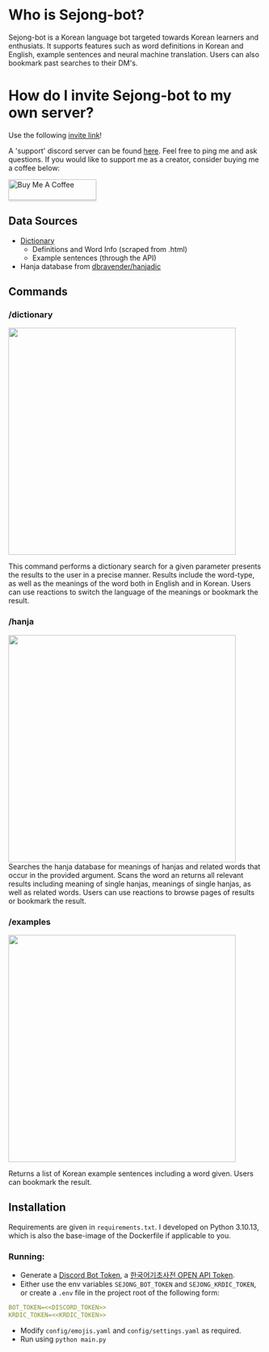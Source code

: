 # Who is Sejong-bot?
Sejong-bot is a Korean language bot targeted towards Korean learners and enthusiats. It supports features such as word definitions in Korean and English, example sentences and neural machine translation. Users can also bookmark past searches to their DM's.

# How do I invite Sejong-bot to my own server?

Use the following [invite link](https://discord.com/api/oauth2/authorize?client_id=529231054909865985&permissions=74752&scope=bot)!

A 'support' discord server can be found [here](https://discord.gg/EhGjg2drSQ). Feel free to ping me and ask questions. If you would like to support me as a creator, consider buying me a coffee below:

<a href="https://www.buymeacoffee.com/gbraad" target="_blank"><img src="https://www.buymeacoffee.com/assets/img/custom_images/orange_img.png" alt="Buy Me A Coffee" style="height: 41px !important;width: 174px !important;box-shadow: 0px 3px 2px 0px rgba(190, 190, 190, 0.5) !important;-webkit-box-shadow: 0px 3px 2px 0px rgba(190, 190, 190, 0.5) !important;" ></a>

## Data Sources
- [Dictionary](https://krdict.korean.go.kr/openApi/openApiInfo)
    - Definitions and Word Info (scraped from .html)
    - Example sentences (through the API)
- Hanja database from [dbravender/hanjadic](https://github.com/dbravender/hanjadic)

## Commands

### /dictionary
<img src="https://i.imgur.com/Zlw00b7.gif" width="450px">

This command performs a dictionary search for a given parameter presents the results to the user in a precise manner. Results include the word-type, as well as the meanings of the word both in English and in Korean. Users can use reactions to switch the language of the meanings or bookmark the result.

### /hanja
<img src="https://i.imgur.com/N18cYT8.png" width="450px">
Searches the hanja database for meanings of hanjas and related words that occur in the provided argument. Scans the word an returns all relevant results including meaning of single hanjas, meanings of single hanjas, as well as related words.  Users can use reactions to browse pages of results or bookmark the result.

### /examples
<img src="https://i.imgur.com/j7JXgls.png" width="450px">

Returns a list of Korean example sentences including a word given. Users can bookmark the result.

## Installation

Requirements are given in ``requirements.txt``. I developed on Python 3.10.13, which is also the base-image of the Dockerfile if applicable to you.

### Running:
- Generate a [Discord Bot Token](https://discordapp.com/developers/applications/), a [한국어기초사전 OPEN API Token](https://krdict.korean.go.kr/openApi/openApiInfo).
- Either use the env variables ``SEJONG_BOT_TOKEN`` and ``SEJONG_KRDIC_TOKEN``, or create a ``.env`` file in the project root of the following form:
```yaml
BOT_TOKEN=<<DISCORD_TOKEN>>
KRDIC_TOKEN=<<KRDIC_TOKEN>>
```

- Modify ``config/emojis.yaml`` and ``config/settings.yaml`` as required.
- Run using ``python main.py``
